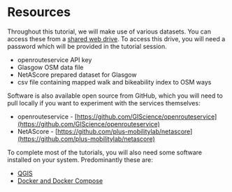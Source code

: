# Resources

Throughout this tutorial, we will make use of various datasets. You can access these from a [shared web drive](https://heibox.uni-heidelberg.de/d/9f1c43601ad2475f843b/). To 
access this drive, you will need a password which will be provided in the tutorial session.

* openrouteservice API key
* Glasgow OSM data file
* NetAScore prepared dataset for Glasgow
* csv file containing mapped walk and bikeability index to OSM ways

Software is also available open source from GitHub, which you will need to pull locally if you want to experiment with the services themselves:

* openrouteservice - [https://github.com/GIScience/openrouteservice](https://github.com/GIScience/openrouteservice)
* NetAScore - [https://github.com/plus-mobilitylab/netascore](https://github.com/plus-mobilitylab/netascore)

To complete most of the tutorials, you will also need some software installed on your system. Predominantly these are:

* [QGIS](https://www.qgis.org/en/site/forusers/download.html)
* [Docker and Docker Compose](https://docs.docker.com/engine/install/)